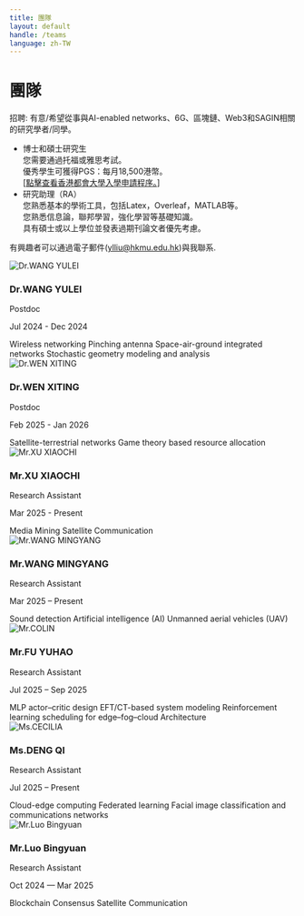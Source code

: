 ```yaml
---
title: 團隊
layout: default
handle: /teams
language: zh-TW
---
```


<div class="p-5 text-center bg-image bg-research-img">
    <div class="d-flex justify-content-start align-items-end h-100">
      <div class="text-white text-left">
        <h1 class="page-title mb-3">團隊</h1>
        <!-- <h4 class="mb-3">Subheading</h4> -->
      </div>
    </div>
</div>

<div class="content-wrapper">
    <div class="alert alert-warning" role="alert">
        <p>
            <span class="highlight">招聘:</span> 有意/希望從事與AI-enabled networks、6G、區塊鏈、Web3和SAGIN相關的研究學者/同學。
        </p>
        <ul>
            <li>
                <span class="highlight">博士和碩士研究生</span><br>
                您需要通過托福或雅思考試。<br>
                優秀學生可獲得PGS：每月18,500港幣。<br>
                [<a href="https://admissions.hkmu.edu.hk/rpg/submit-application/" target="_blank">點擊查看香港都會大學入學申請程序。</a>]
            </li>
            <li>
                <span class="highlight">研究助理（RA）</span><br>
                您熟悉基本的學術工具，包括Latex，Overleaf，MATLAB等。<br>
                您熟悉信息論，聯邦學習，強化學習等基礎知識。<br>
                具有碩士或以上學位並發表過期刊論文者優先考慮。<br>
            </li>
        </ul>
        <p>
            有興趣者可以通過電子郵件(<a href="mailto:ylliu@hkmu.edu.hk">ylliu@hkmu.edu.hk</a>)與我聯系.
        </p>
    </div>
    <section id="team" class="team">
        <!-- <div class="section-header"></div> -->
        <div class="team-grid mb-3">
            <div class="team-member">
                <div class="member-photo">
                    <img src="{{ site.baseurl }}/assets/images/wang_ye.jpg" alt="Dr.WANG YULEI">
                </div>
                <h3>Dr.WANG YULEI</h3>
                <p class="member-title">Postdoc</p>
                <p class="member-bio">Jul 2024 - Dec 2024</p>
                <div class="member-bio">
                    <span class="badge text-bg-secondary">Wireless networking</span>
                    <span class="badge text-bg-secondary">Pinching antenna</span>
                    <span class="badge text-bg-secondary">Space-air-ground integrated networks</span>
                    <span class="badge text-bg-secondary">Stochastic geometry modeling and analysis</span>
                </div>
            </div>
            <div class="team-member">
                <div class="member-photo">
                    <img src="{{ site.baseurl }}/assets/images/wen_xiting.jpg" alt="Dr.WEN XITING">
                </div>
                <h3>Dr.WEN XITING</h3>
                <p class="member-title">Postdoc</p>
                <p class="member-bio">Feb 2025 - Jan 2026</p>
                <div class="member-bio">
                    <span class="badge text-bg-secondary">Satellite-terrestrial networks</span>
                    <span class="badge text-bg-secondary">Game theory based resource allocation</span>
                </div>
            </div>
            <div class="team-member">
                <div class="member-photo">
                    <img src="{{ site.baseurl }}/assets/images/XU_XIAOCHI.jpg" alt="Mr.XU XIAOCHI">
                </div>
                <h3>Mr.XU XIAOCHI</h3>
                <p class="member-title">Research Assistant</p>
                <p class="member-bio">Mar 2025 - Present</p>
                <div class="member-bio">
                    <span class="badge text-bg-secondary">Media Mining</span>
                    <span class="badge text-bg-secondary">Satellite Communication</span>
                </div>
            </div>
        </div>
        <div class="team-grid mb-3">
            <div class="team-member">
                <div class="member-photo">
                    <img src="{{ site.baseurl }}/assets/images/WANG_MINGYANG.jpg" alt="Mr.WANG MINGYANG">
                </div>
                <h3>Mr.WANG MINGYANG</h3>
                <p class="member-title">Research Assistant</p>
                <p class="member-bio">Mar 2025 – Present</p>
                <div class="member-bio">
                    <span class="badge text-bg-secondary">Sound detection</span>
                    <span class="badge text-bg-secondary">Artificial intelligence (AI)</span>
                    <span class="badge text-bg-secondary">Unmanned aerial vehicles (UAV)</span>
                </div>
            </div>
            <div class="team-member">
                <div class="member-photo">
                    <img src="{{ site.baseurl }}/assets/images/colin.jpg" alt="Mr.COLIN">
                </div>
                <h3>Mr.FU YUHAO</h3>
                <p class="member-title">Research Assistant</p>
                <p class="member-bio">Jul 2025 – Sep 2025</p>
                <div class="member-bio">
                    <span class="badge text-bg-secondary">MLP actor–critic design</span>
                    <span class="badge text-bg-secondary">EFT/CT-based system modeling</span>
                    <span class="badge text-bg-secondary">Reinforcement learning scheduling for edge–fog–cloud Architecture</span>
                </div>
            </div>
            <div class="team-member">
                <div class="member-photo">
                    <img src="{{ site.baseurl }}/assets/images/cecilia.jpg" alt="Ms.CECILIA">
                </div>
                <h3>Ms.DENG QI</h3>
                <p class="member-title">Research Assistant</p>
                <p class="member-bio">Jul 2025 – Present</p>
                <div class="member-bio">
                    <span class="badge text-bg-secondary">Cloud-edge computing</span>
                    <span class="badge text-bg-secondary">Federated learning</span>
                    <span class="badge text-bg-secondary">Facial image classification and communications networks</span>
                </div>
            </div>
        </div>
        <div class="team-grid mb-3" style="justify-items: start;">
            <div class="team-member">
                <div class="member-photo">
                    <img src="{{ site.baseurl }}/assets/images/luo_bingyuan.jpg" alt="Mr.Luo Bingyuan">
                </div>
                <h3>Mr.Luo Bingyuan</h3>
                <p class="member-title">Research Assistant</p>
                <p class="member-bio">Oct 2024 — Mar 2025</p>
                <div class="member-bio">
                    <span class="badge text-bg-secondary">Blockchain Consensus</span>
                    <span class="badge text-bg-secondary">Satellite Communication</span>
                </div>
            </div>
        </div>
    </section>
</div>